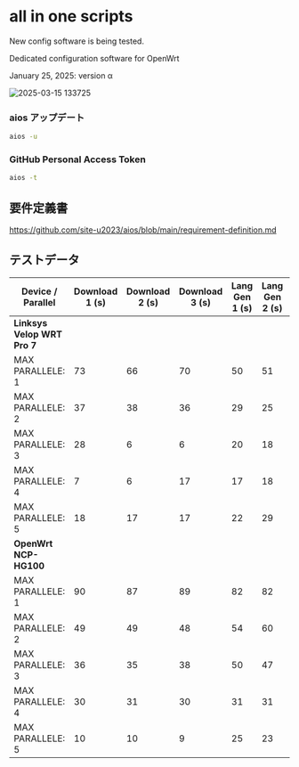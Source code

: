 # all in one scripts

New config software is being tested.

Dedicated configuration software for OpenWrt

January 25, 2025: version α

![2025-03-15 133725](https://github.com/user-attachments/assets/e3c7cef3-140d-4583-ae63-378e6e40d83d)

### aios アップデート
```sh
aios -u
```

### GitHub Personal Access Token
```sh
aios -t
```

## 要件定義書

https://github.com/site-u2023/aios/blob/main/requirement-definition.md

## テストデータ

| Device / Parallel | Download 1 (s) | Download 2 (s) | Download 3 (s) | Lang Gen 1 (s) | Lang Gen 2 (s) | Lang Gen 3 (s) |
|-------------------|---------------|---------------|---------------|---------------|---------------|---------------|
| **Linksys Velop WRT Pro 7** |               |               |               |               |               |               |
| MAX PARALLELE: 1  | 73            | 66            | 70            | 50            | 51            | 49            |
| MAX PARALLELE: 2  | 37            | 38            | 36            | 29            | 25            | 24            |
| MAX PARALLELE: 3  | 28            | 6             | 6             | 20            | 18            | 18            |
| MAX PARALLELE: 4  | 7             | 6             | 17            | 17            | 18            | 22            |
| MAX PARALLELE: 5  | 18            | 17            | 17            | 22            | 29            | 26            |
| **OpenWrt NCP-HG100** |               |               |               |               |               |               |
| MAX PARALLELE: 1  | 90            | 87            | 89            | 82            | 82            | 82            |
| MAX PARALLELE: 2  | 49            | 49            | 48            | 54            | 60            | 59            |
| MAX PARALLELE: 3  | 36            | 35            | 38            | 50            | 47            | 42            |
| MAX PARALLELE: 4  | 30            | 31            | 30            | 31            | 31            | 32            |
| MAX PARALLELE: 5  | 10            | 10            | 9             | 25            | 23            | 23            |
